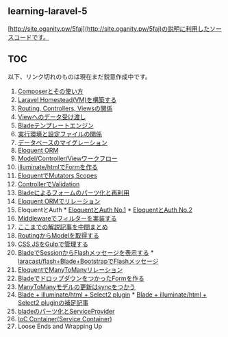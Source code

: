 ## learning-laravel-5

[http://site.oganity.pw/5faj](http://site.oganity.pw/5faj)の説明に利用したソースコードです。

## TOC

以下、リンク切れのものは現在まだ鋭意作成中です。

1.  [Composerとその使い方](http://wp.me/p5KXwv-1W)
2.  [Laravel Homestead(VM)を構築する](http://wp.me/p5KXwv-2m)
3.  [Routing, Controllers, Viewsの関係](http://wp.me/p5KXwv-2u)
4.  [Viewへのデータ受け渡し](http://wp.me/p5KXwv-2A)
5.  [Bladeテンプレートエンジン](http://wp.me/p5KXwv-2R)
6.  [実行環境と設定ファイルの関係](http://wp.me/p5KXwv-3B)
7.  [データベースのマイグレーション](http://wp.me/p5KXwv-3K)
8.  [Eloquent ORM](http://wp.me/p5KXwv-3Y)
9.  [Model/Controller/Viewワークフロー](http://wp.me/p5KXwv-46)
10.  [illuminate/htmlでFormを作る](http://wp.me/p5KXwv-4m)
11.  [EloquentでMutators,Scopes](http://wp.me/p5KXwv-4E)
12.  [ControllerでValidation](http://wp.me/p5KXwv-54)
13.  [Bladeによるフォームのパーツ化と再利用](http://wp.me/p5KXwv-5k)
14.  [Eloquent ORMでリレーション](http://wp.me/p5KXwv-5C)
15.  EloquentとAuth
    *   [EloquentとAuth No.1](http://wp.me/p5KXwv-5O)
    *   [EloquentとAuth No.2](http://wp.me/p5KXwv-5U)
16.  [Middlewareでフィルターを実装する](http://wp.me/p5KXwv-6P)
17.  [ここまでの解説記事を中間まとめ](http://wp.me/p5KXwv-7g)
18.  [RoutingからModelを取得する](http://wp.me/p5KXwv-7t)
19.  [CSS,JSをGulpで管理する](http://wp.me/p5KXwv-7E)
20.  [BladeでSessionからFlashメッセージを表示する](http://wp.me/p5KXwv-7M)
    *   [laracast/flash+Blade+BootstrapでFlashメッセージ](http://wp.me/p5KXwv-8q)
21.  [EloquentでManyToManyリレーション](http://wp.me/p5KXwv-83)
22.  [BladeでドロップダウンをつかったFormを作る](http://wp.me/p5KXwv-9r)
23.  [ManyToManyモデルの更新はsyncをつかう](http://wp.me/p5KXwv-9I)
24.  [Blade + illuminate/html + Select2 plugin](http://wp.me/p5KXwv-aa)
    *   [Blade + illuminate/html + Select2 pluginの補足記事](http://wp.me/p5KXwv-ag)
25.  [bladeのパーツ化とServiceProvider](http://wp.me/p5KXwv-by)
26.  [IoC Container(Service Container)](http://site.oganity.pw/iwqg)
27.  Loose Ends and Wrapping Up